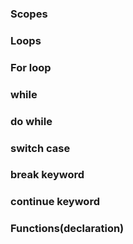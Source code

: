 ### Scopes
### Loops
### For loop
### while
### do while
### switch case
### break keyword
### continue keyword
### Functions(declaration)